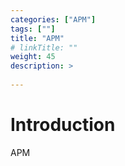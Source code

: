 ```yaml
---
categories: ["APM"] 
tags: [""] 
title: "APM"
# linkTitle: ""
weight: 45
description: >
  
---
```


# Introduction
APM
